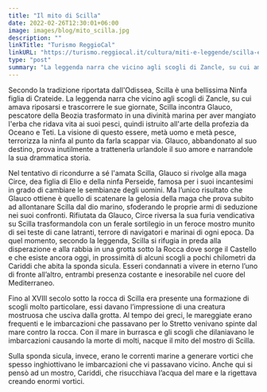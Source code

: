 ```yaml
---
title: "Il mito di Scilla"
date: 2022-02-26T12:30:01+06:00
image: images/blog/mito_scilla.jpg
description: ""
linkTitle: "Turismo ReggioCal"
linkURL: "https://turismo.reggiocal.it/cultura/miti-e-leggende/scilla-e-cariddi#:~:text=%C3%88%20la%20storia%20di%20Scilla,tre%20volte%20al%20giorno%20causando"
type: "post"
summary: "La leggenda narra che vicino agli scogli di Zancle, su cui amava riposarsi e trascorrere le sue giornate, Scilla incontra Glauco"
---
```


Secondo la tradizione riportata dall'Odissea, Scilla è una bellissima Ninfa figlia di Crateide. La leggenda narra che vicino agli scogli di Zancle, su cui amava riposarsi e trascorrere le sue giornate, Scilla incontra Glauco, pescatore della Beozia trasformato in una divinità marina per aver mangiato l'erba che ridava vita ai suoi pesci, quindi istruito all'arte della profezia da Oceano e Teti. La visione di questo essere, metà uomo e metà pesce, terrorizza la ninfa al punto da farla scappar via. Glauco, abbandonato al suo destino, prova inutilmente a trattenerla urlandole il suo amore e narrandole la sua drammatica storia.

Nel tentativo di ricondurre a sé l'amata Scilla, Glauco si rivolge alla maga Circe, dea figlia di Elio e della ninfa Perseide, famosa per i suoi incantesimi in grado di cambiare le sembianze degli uomini. Ma l’unico risultato che Glauco ottiene è quello di scatenare la gelosia della maga che prova subito ad allontanare Scilla dal dio marino, sfoderando le proprie armi di seduzione nei suoi confronti. Rifiutata da Glauco, Circe riversa la sua furia vendicativa su Scilla trasformandola con un ferale sortilegio in un feroce mostro munito di sei teste di cane latranti, terrore di navigatori e marinai di ogni epoca. Da quel momento, secondo la leggenda, Scilla si rifugia in preda alla disperazione e alla rabbia in una grotta sotto la Rocca dove sorge il Castello e che esiste ancora oggi, in prossimità di alcuni scogli a pochi chilometri da Cariddi che abita la sponda sicula. Esseri condannati a vivere in eterno l’uno di fronte all’altro, entrambi presenza costante e inesorabile nel cuore del Mediterraneo.

Fino al XVIII secolo sotto la rocca di Scilla era presente una formazione di scogli molto particolare, essi davano l’impressione di una creatura mostruosa che usciva dalla grotta. Al tempo dei greci, le mareggiate erano frequenti e le imbarcazioni che passavano per lo Stretto venivano spinte dal mare contro la rocca. Con il mare in burrasca e gli scogli che dilaniavano le imbarcazioni causando la morte di molti, nacque il mito del mostro di Scilla.

Sulla sponda sicula, invece, erano le correnti marine a generare vortici che spesso inghiottivano le imbarcazioni che vi passavano vicino. Anche qui si pensò ad un mostro, Cariddi, che risucchiava l’acqua del mare e la rigettava creando enormi vortici.

